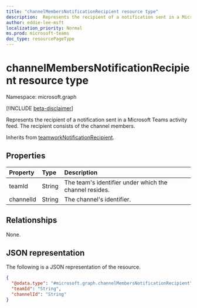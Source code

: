 ```yaml
---
title: "channelMembersNotificationRecipient resource type"
description:  Represents the recipient of a notification sent in a Microsoft Teams activity feed. The recipient consists of the channel members.
author: eddie-lee-msft
localization_priority: Normal
ms.prod: microsoft-teams
doc_type: resourcePageType
---
```


# channelMembersNotificationRecipient resource type

Namespace: microsoft.graph

[!INCLUDE [beta-disclaimer](../../includes/beta-disclaimer.md)]

Represents the recipient of a notification sent in a Microsoft Teams activity feed. The recipient consists of the channel members.

Inherits from [teamworkNotificationRecipient](teamworknotificationrecipient.md).

## Properties
| Property  | Type   | Description                                            |
| :-------- | :----- | :----------------------------------------------------- |
| teamId    | String | The team's identifier under which the channel resides. |
| channelId | String | The channel's identifier.                              |

## Relationships
None.

## JSON representation
The following is a JSON representation of the resource.
<!-- {
  "blockType": "resource",
  "@odata.type": "microsoft.graph.channelMembersNotificationRecipient"
}
-->

``` json
{
  "@odata.type": "#microsoft.graph.channelMembersNotificationRecipient",
  "teamId": "String",
  "channelId": "String"
}
```